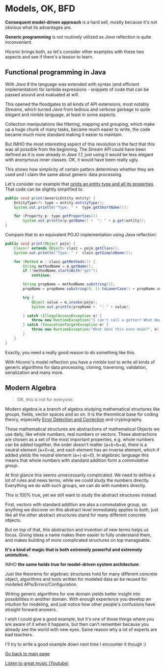 # Models, OK, BFD

**Consequent model-driven approach** is a hard sell, mostly because it's not obvious what its advantages are.

**Generic programming** is not routinely utilized as _Java_ reflection is quite inconvenient. 

_Hiconic_ brings both, so let's consider other examples with these two aspects and see if there's a lesson to learn.


## Functional programming in Java

With _Java 8_ the language was extended with syntax (and efficient implementation) for lambda expressions - snippets of code that can be passed around and evaluated at will.

This opened the floodgates to all kinds of API extensions, most notably _Streams_, which turned _Java_ from tedious and verbose garbage to quite elegant and nimble language, at least in some aspects.

Collection manipulations like filtering, mapping and grouping, which make up a huge chunk of many tasks, became much easier to write, the code became much more standard making it easier to maintain.

But IMHO the most interesting aspect of this revolution is the fact that this was all possible from the beginning. The _Stream_ API could have been defined as it is now already in _Java 1.1_, just using it would be less elegant with anonymous inner classes. OK, it would have been really ugly.

This shows how simplicity of certain patters determines whether they are used and I claim the same about generic data processing.

Let's consider our example that [prints an entity type and all its properties](./hc-intro.md#generic-processing). That code can be slightly simplified to:
```java
public void print(GenericEntity entity) {
    EntityType<?> type = entity.entityType();
    System.out.println("Type: " +  type.getShortName());

    for (Property p: type.getProperties())
        System.out.println(p.getName() +  ": " + p.get(entity));
}
```

Compare that to an equivalent POJO implementation using _Java_ reflection:
```java
public void print(Object pojo) {
    Class<? extends Object> clazz = pojo.getClass();
    System.out.println("Type: " +  clazz.getSimpleName());

    for (Method m : clazz.getMethods()) {
        String methodName = m.getName();
        if (!methodName.startsWith("get"))
            continue;

        String propName = methodName.substring(3);
        propName = propName.substring(0, 1).toLowerCase() + propName.substring(1);

        try {
            Object value = m.invoke(pojo);
            System.out.println(propName +  ": " + value);

        } catch (IllegalAccessException e) {
            throw new RuntimeException("I can't call a getter? What Now?", e);
        } catch (InvocationTargetException e) {
            throw new RuntimeException("What does this even mean?", e);
        }
    }
}
```

Exactly, you need a really good reason to do something like this.

With _Hiconic_'s model reflection you have a nimble tool to write all kinds of generic algorithms for data processing, cloning, traversing, validation, serialization and many more.


## Modern Algebra

> OK, this is not for everyone.

Modern algebra is a branch of algebra studying mathematical structures like groups, fields, vector spaces and so on. It is the theoretical base for coding theory, especially [Error Detection and Correction](https://en.wikipedia.org/wiki/Error_detection_and_correction) and cryptography.

These mathematical structures are abstractions of mathematical Objects we use daily, like whole numbers, real numbers or vectors. These abstractions are chosen as a set of the most important properties, e.g. whole numbers can be added together, the order doesn't matter (a+b=b+a), there is a neutral element (a+0=a), and each element has an inverse element, which if added yields the neutral element (a+(-a)=0). In algebraic language this means that whole numbers with standard addition form a _commutative group_.

At first glance this seems unnecessarily complicated. We need to define a lot of rules and news terms, while we could study the numbers directly. Everything we do with such groups, we can do with numbers directly.

This is 100% true, yet we still want to study the abstract structures instead.

First, vectors with standard addition are also a commutative group, so anything we discover on this abstract level immediately applies to both, just like all the other abstract structures stand for  many different concrete objects.

But on top of that, this abstraction and invention of new terms helps us focus. Giving ideas a name makes them easier to fully understand them, and makes building of more complicated structures on top manageable.

**It's a kind of magic that is both extremely powerful and extremely unintuitive.**

IMHO **the same holds true for model-driven system architecture**.

Just like theorems for algebraic structures hold for many different concrete object, algorithms and tools written for modeled data an be reused for modeled APIs/Errors/Configuration.

Writing generic algorithms for one domain yields better insight into possibilities in another domain. With enough experience you develop an intuition for modeling, and just notice how other people's confusions have straight forward answers.

I wish I could give a good example, but it's one of those things where you are aware of it when it happens, but then can't remember because you already see the world with new eyes. Same reason why a lot of experts are bad teachers.

I'll try to write a good example down next time I encounter it though :)

[Go back to main page](./hc-intro.md)

<!-- Khachaturian - Waltz from Masquerade -->
[Listen to great music (Youtube)](https://www.youtube.com/watch?v=Y7JxLgf3wLM)
